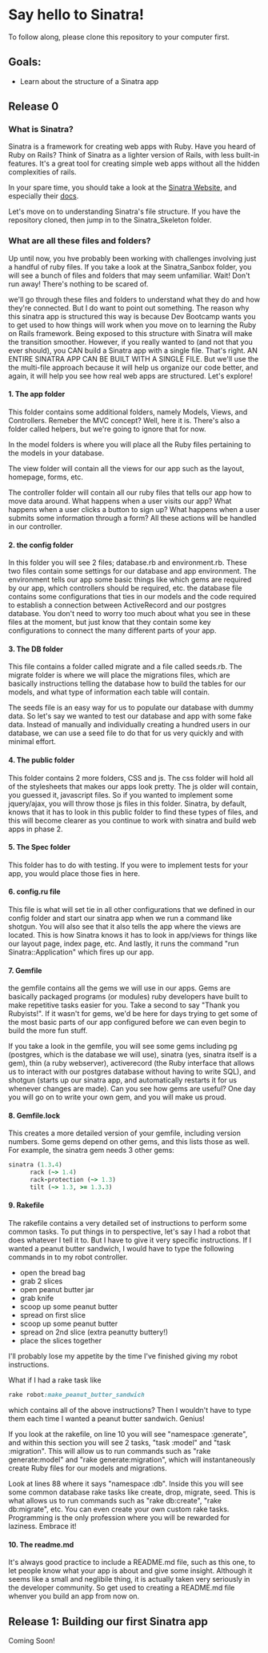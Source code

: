 # Say hello to Sinatra!

To follow along, please clone this repository to your computer first.

## Goals: 

* Learn about the structure of a Sinatra app


## Release 0

### What is Sinatra?

Sinatra is a framework for creating web apps with Ruby. Have you heard of Ruby on Rails? Think of Sinatra as a lighter version of Rails, with less built-in features. It's a great tool for creating simple web apps without all the hidden complexities of rails.

In your spare time, you should take a look at the [Sinatra Website](http://www.sinatrarb.com), and especially their [docs](http://www.sinatrarb.com/intro.html). 

Let's move on to understanding Sinatra's file structure. If you have the repository cloned, then jump in to the Sinatra_Skeleton folder.

### What are all these files and folders?

Up until now, you hve probably been working with challenges involving just a handful of ruby files. If you take a look at the Sinatra_Sanbox folder, you will see a bunch of files and folders that may seem unfamiliar. Wait! Don't run away! There's nothing to be scared of.

we'll go through these files and folders to understand what they do and how they're connected. But I do want to point out something. The reason why this sinatra app is structured this way is because Dev Bootcamp wants you to get used to how things will work when you move on to learning the Ruby on Rails framework. Being exposed to this structure with Sinatra will make the transition smoother. However, if you really wanted to (and not that you ever should), you CAN build a Sinatra app with a single file. That's right. AN ENTIRE SINATRA APP CAN BE BUILT WITH A SINGLE FILE. But we'll use the the multi-file approach because it will help us organize our code better, and again, it will help you see how real web apps are structured. Let's explore!

#### 1. The app folder

This folder contains some additional folders, namely Models, Views, and Controllers. Remeber the MVC concept? Well, here it is. There's also a folder called helpers, but we're going to ignore that for now.

In the model folders is where you will place all the Ruby files pertaining to the models in your database.

The view folder will contain all the views for our app such as the layout, homepage, forms, etc.

The controller folder will contain all our ruby files that tells our app how to move data around. What happens when a user visits our app? What happens when a user clicks a button to sign up? What happens when a user submits some information through a form? All these actions will be handled in our controller.

#### 2. the config folder

In this folder you will see 2 files; database.rb and environment.rb. These two files contain some settings for our database and app environment. The environment tells our app some basic things like which gems are required by our app, which controllers should be required, etc. the database file contains some configurations that ties in our models and the code required to establish a connection between ActiveRecord and our postgres database. You don't need to worry too much about what you see in these files at the moment, but just know that they contain some key configurations to connect the many different parts of your app.

#### 3. The DB folder

This file contains a folder called migrate and a file called seeds.rb. The migrate folder is where we will place the migrations files, which are basically instructions telling the database how to build the tables for our models, and what type of information each table will contain. 

The seeds file is an easy way for us to populate our database with dummy data. So let's say we wanted to test our database and app with some fake data. Instead of manually and individually creating a hundred users in our database, we can use a seed file to do that for us very quickly and with minimal effort.

#### 4. The public folder

This folder contains 2 more folders, CSS and js. The css folder will hold all of the stylesheets that makes our apps look pretty. The js older will contain, you guessed it, javascript files. So if you wanted to implement some jquery/ajax, you will throw those js files in this folder. Sinatra, by default, knows that it has to look in this public folder to find these types of files, and this will become clearer as you continue to work with sinatra and build web apps in phase 2.

#### 5. The Spec folder

This folder has to do with testing. If you were to implement tests for your app, you would place those fies in here.

#### 6. config.ru file

This file is what will set tie in all other configurations that we defined in our config folder and start our sinatra app when we run a command like shotgun. You will also see that it also tells the app where the views are located. This is how Sinatra knows it has to look in app/views for things like our layout page, index page, etc. And lastly, it runs the command "run Sinatra::Application" which fires up our app. 

#### 7. Gemfile

the gemfile contains all the gems we will use in our apps. Gems are basically packaged programs (or modules) ruby developers have built to make repetitive tasks easier for you. Take a second to say "Thank you Rubyists!". If it wasn't for gems, we'd be here for days trying to get some of the most basic parts of our app configured before we can even begin to build the more fun stuff. 

If you take a look in the gemfile, you will see some gems including pg (postgres, which is the database we will use), sinatra (yes, sinatra itself is a gem), thin (a ruby webserver), activerecord (the Ruby interface that allows us to interact with our postgres database without having to write SQL), and shotgun (starts up our sinatra app, and automatically restarts it for us whenever changes are made). Can you see how gems are useful? One day you will go on to write your own gem, and you will make us proud.


#### 8. Gemfile.lock

This creates a more detailed version of your gemfile, including version numbers. Some gems depend on other gems, and this lists those as well. For example, the sinatra gem needs 3 other gems:

```Ruby
sinatra (1.3.4)
      rack (~> 1.4)
      rack-protection (~> 1.3)
      tilt (~> 1.3, >= 1.3.3)
```

#### 9. Rakefile 

The rakefile contains a very detailed set of instructions to perform some common tasks. To put things in to perspective, let's say I had a robot that does whatever I tell it to. But I have to give it very specific instructions. If I wanted a peanut butter sandwich, I would have to type the following commands in to my robot controller. 


* open the bread bag
* grab 2 slices
* open peanut butter jar
* grab knife
* scoop up some peanut butter
* spread on first slice
* scoop up some peanut butter
* spread on 2nd slice (extra peanutty buttery!)
* place the slices together

I'll probably lose my appetite by the time I've finished giving my robot instructions.

What if I had a rake task like

```Ruby
rake robot:make_peanut_butter_sandwich
```

which contains all of the above instructions? Then I wouldn't have to type them each time I wanted a peanut butter sandwich. Genius!

If you look at the rakefile, on line 10 you will see "namespace :generate", and within this section you will see 2 tasks, "task :model" and "task :migration". This will allow us to run commands such as "rake generate:model" and "rake generate:migration", which will instantaneously create Ruby files for our models and migrations. 

Look at lines 88 where it says "namespace :db". Inside this you will see some common database rake tasks like create, drop, migrate, seed. This is what allows us to run commands such as "rake db:create", "rake db:migrate", etc. You can even create your own custom rake tasks. Programming is the only profession where you will be rewarded for laziness. Embrace it!

#### 10. The readme.md

It's always good practice to include a README.md file, such as this one, to let people know what your app is about and give some insight. Although it seems like a small and neglibile thing, it is actually taken very seriously in the developer community. So get used to creating a README.md file whenver you build an app from now on.

## Release 1: Building our first Sinatra app 

Coming Soon!